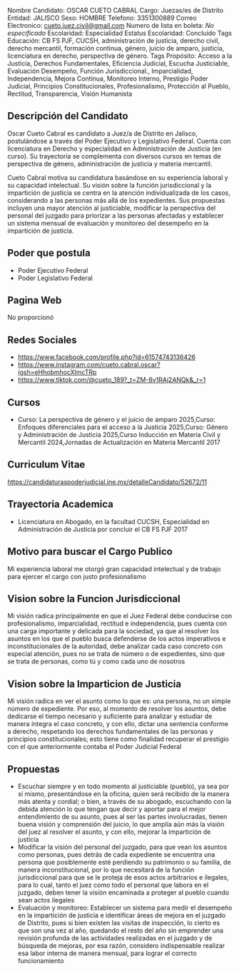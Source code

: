 Nombre Candidato: OSCAR CUETO CABRAL
Cargo: Juezas/es de Distrito
Entidad: JALISCO
Sexo: HOMBRE
Telefono: 3351300889
Correo Electronico: cueto.juez.civil@gmail.com
Numero de lista en boleta: *No especificado*
Escolaridad: Especialidad
Estatus Escolaridad: Concluido
Tags Educación: CB FS PJF, CUCSH, administración de justicia, derecho civil, derecho mercantil, formación continua, género, juicio de amparo, justicia, licenciatura en derecho, perspectiva de género.
Tags Propósito: Acceso a la Justicia, Derechos Fundamentales, Eficiencia Judicial, Escucha Justiciable, Evaluación Desempeño, Función Jurisdiccional., Imparcialidad, Independencia, Mejora Continua, Monitoreo Interno, Prestigio Poder Judicial, Principios Constitucionales, Profesionalismo, Protección al Pueblo, Rectitud, Transparencia, Visión Humanista


## Descripción del Candidato 

Oscar Cueto Cabral es candidato a Juez/a de Distrito en Jalisco, postulándose a través del Poder Ejecutivo y Legislativo Federal. Cuenta con licenciatura en Derecho y especialidad en Administración de Justicia (en curso). Su trayectoria se complementa con diversos cursos en temas de perspectiva de género, administración de justicia y materia mercantil.

Cueto Cabral motiva su candidatura basándose en su experiencia laboral y su capacidad intelectual. Su visión sobre la función jurisdiccional y la impartición de justicia se centra en la atención individualizada de los casos, considerando a las personas más allá de los expedientes. Sus propuestas incluyen una mayor atención al justiciable, modificar la perspectiva del personal del juzgado para priorizar a las personas afectadas y establecer un sistema mensual de evaluación y monitoreo del desempeño en la impartición de justicia.


## Poder que postula

- Poder Ejecutivo Federal
- Poder Legislativo Federal


## Pagina Web

No proporcionó


## Redes Sociales

- https://www.facebook.com/profile.php?id=61574743136426
- https://www.instagram.com/cueto.cabral.oscar?igsh=eHhobmhocXlmcTRp
- https://www.tiktok.com/@cueto_189?_t=ZM-8v1RAj2ANQk&_r=1


## Cursos

- Curso: La perspectiva de género y el juicio de amparo 2025,Curso: Enfoques diferenciales para el acceso a la Justicia 2025,Curso: Género y Administración de Justicia 2025,Curso Inducción en Materia Civil y Mercantil 2024,Jornadas de Actualización en Materia Mercantil 2017


## Curriculum Vitae

https://candidaturaspoderjudicial.ine.mx/detalleCandidato/52672/11


## Trayectoria Academica

- Licenciatura en Abogado, en la facultad CUCSH, Especialidad en Administración de Justicia por concluir el CB FS PJF 2017


## Motivo para buscar el Cargo Publico

Mi experiencia laboral me otorgó gran capacidad intelectual y de trabajo para ejercer el cargo con justo profesionalismo


## Vision sobre la Funcion Jurisdiccional

Mi visión radica principalmente en que el Juez Federal debe conducirse con profesionalismo, imparcialidad, rectitud e independencia, pues cuenta con una carga importante y delicada para la sociedad, ya que al resolver los asuntos en los que el pueblo busca defenderse de los actos imperativos e inconstitucionales de la autoridad, debe analizar cada caso concreto con especial atención, pues no se trata de número o de expedientes, sino que se trata de personas, como tú y como cada uno de nosotros


## Vision sobre la Imparticion de Justicia

Mi visión radica en ver el asunto como lo que es: una persona, no un simple número de expediente. Por eso, al momento de resolver los asuntos, debe dedicarse el tiempo necesario y suficiente para analizar y estudiar de manera íntegra el caso concreto, y con ello, dictar una sentencia conforme a derecho, respetando los derechos fundamentales de las personas y principios constitucionales; esto tiene como finalidad recuperar el prestigio con el que anteriormente contaba el Poder Judicial Federal


## Propuestas

- Escuchar siempre y en todo momento al justiciable (pueblo), ya sea por sí mismo, presentándose en la oficina, quien será recibido de la manera más atenta y cordial; o bien, a través de su abogado, escuchando con la debida atención lo que tengan que decir y aportar para el mejor entendimiento de su asunto, pues al ser las partes involucradas, tienen buena visión y comprensión del juicio, lo que amplía aún más la visión del juez al resolver el asunto, y con ello, mejorar la impartición de justicia
- Modificar la visión del personal del juzgado, para que vean los asuntos como personas, pues detrás de cada expediente se encuentra una persona que posiblemente esté perdiendo su patrimonio o su familia, de manera inconstitucional, por lo que necesitará de la función jurisdiccional para que se le proteja de esos actos arbitrarios e ilegales, para lo cual, tanto el juez como todo el personal que labora en el juzgado, deben tener la visión encaminada a proteger al pueblo cuando sean actos ilegales
- Evaluación y monitoreo: Establecer un sistema para medir el desempeño en la impartición de justicia e identificar áreas de mejora en el juzgado de Distrito, pues si bien existen las visitas de inspección, lo cierto es que son una vez al año, quedando el resto del año sin emprender una revisión profunda de las actividades realizadas en el juzgado y de búsqueda de mejoras, por esa razón, considero indispensable realizar esa labor interna de manera mensual, para lograr el correcto funcionamiento

